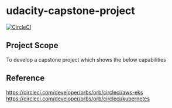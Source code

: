 # udacity-capstone-project

  [![CircleCI](https://circleci.com/gh/gitsuresh1/NanoDegreeTest/tree/circleci-project-setup.svg?style=svg)](https://circleci.com/gh/gitsuresh1/NanoDegreeTest/tree/circleci-project-setup)  

## Project Scope
To develop a capstone project which shows the below capabilities
  

## Reference  
  https://circleci.com/developer/orbs/orb/circleci/aws-eks
  https://circleci.com/developer/orbs/orb/circleci/kubernetes

    